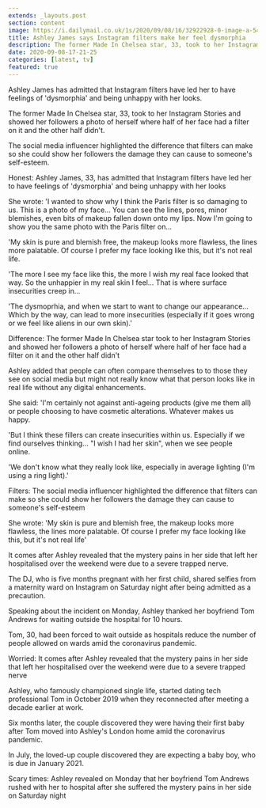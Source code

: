 ```yaml
---
extends: _layouts.post
section: content
image: https://i.dailymail.co.uk/1s/2020/09/08/16/32922928-0-image-a-54_1599577988863.jpg 
title: Ashley James says Instagram filters make her feel dysmorphia 
description: The former Made In Chelsea star, 33, took to her Instagram Stories and showed her followers a photo of herself where half of her face had a filter on it and the other half didnt. 
date: 2020-09-08-17-21-25 
categories: [latest, tv] 
featured: true 
--- 
```

Ashley James has admitted that Instagram filters have led her to have feelings of 'dysmorphia' and being unhappy with her looks.

The former Made In Chelsea star, 33, took to her Instagram Stories and showed her followers a photo of herself where half of her face had a filter on it and the other half didn't.    

The social media influencer highlighted the difference that filters can make so she could show her followers the damage they can cause to someone's self-esteem.

Honest: Ashley James, 33, has admitted that Instagram filters have led her to have feelings of 'dysmorphia' and being unhappy with her looks

She wrote: 'I wanted to show why I think the Paris filter is so damaging to us. This is a photo of my face... You can see the lines, pores, minor blemishes, even bits of makeup fallen down onto my lips. Now I'm going to show you the same photo with the Paris filter on...

'My skin is pure and blemish free, the makeup looks more flawless, the lines more palatable. Of course I prefer my face looking like this, but it's not real life. 

'The more I see my face like this, the more I wish my real face looked that way. So the unhappier in my real skin I feel... That is where surface insecurities creep in... 

'The dysmoprhia, and when we start to want to change our appearance... Which by the way, can lead to more insecurities (especially if it goes wrong or we feel like aliens in our own skin).'

Difference: The former Made In Chelsea star took to her Instagram Stories and showed her followers a photo of herself where half of her face had a filter on it and the other half didn't

Ashley added that people can often compare themselves to to those they see on social media but might not really know what that person looks like in real life without any digital enhancements.

She said: 'I'm certainly not against anti-ageing products (give me them all)  or people choosing to have cosmetic alterations. Whatever makes us happy. 

'But I think these fillers can create insecurities within us. Especially if we find ourselves thinking... "I wish I had her skin", when we see people online. 

'We don't know what they really look like, especially in average lighting (I'm using a ring light).'

Filters: The social media influencer highlighted the difference that filters can make so she could show her followers the damage they can cause to someone's self-esteem

She wrote: 'My skin is pure and blemish free, the makeup looks more flawless, the lines more palatable. Of course I prefer my face looking like this, but it's not real life'

It comes after Ashley revealed that the mystery pains in her side that left her hospitalised over the weekend were due to a severe trapped nerve.

The DJ, who is five months pregnant with her first child, shared selfies from a maternity ward on Instagram on Saturday night after being admitted as a precaution.

Speaking about the incident on Monday, Ashley thanked her boyfriend Tom Andrews for waiting outside the hospital for 10 hours.

Tom, 30, had been forced to wait outside as hospitals reduce the number of people allowed on wards amid the coronavirus pandemic.

Worried: It comes after Ashley revealed that the mystery pains in her side that left her hospitalised over the weekend were due to a severe trapped nerve

Ashley, who famously championed single life, started dating tech professional Tom in October 2019 when they reconnected after meeting a decade earlier at work.

Six months later, the couple discovered they were having their first baby after Tom moved into Ashley's London home amid the coronavirus pandemic.

In July, the loved-up couple discovered they are expecting a baby boy, who is due in January 2021.

Scary times: Ashley revealed on Monday that her boyfriend Tom Andrews rushed with her to hospital after she suffered the mystery pains in her side on Saturday night

